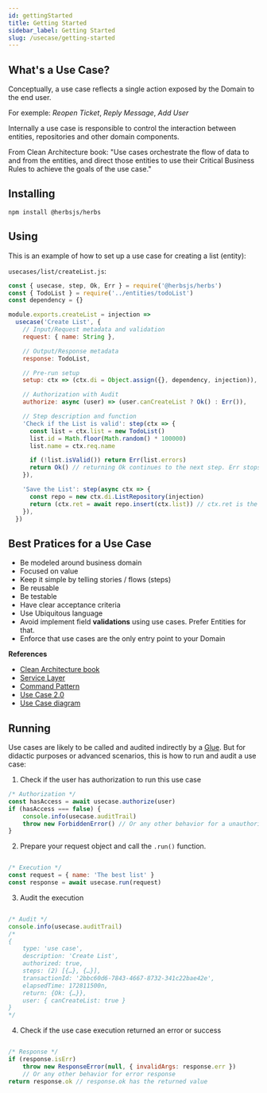 ```yaml
---
id: gettingStarted
title: Getting Started
sidebar_label: Getting Started
slug: /usecase/getting-started
---
```


## What's a Use Case?

Conceptually, a use case reflects a single action exposed by the Domain to the end user.

For exemple: _Reopen Ticket_, _Reply Message_, _Add User_

Internally a use case is responsible to control the interaction between entities, repositories and other domain components.

From Clean Architecture book: "Use cases orchestrate the flow of data to and from the entities, and direct those entities to use their Critical Business Rules to achieve the goals of the use case." 


## Installing

```
npm install @herbsjs/herbs
```

## Using

This is an example of how to set up a use case for creating a list (entity):

`usecases/list/createList.js`:

```javascript
const { usecase, step, Ok, Err } = require('@herbsjs/herbs')
const { TodoList } = require('../entities/todoList')
const dependency = {}

module.exports.createList = injection =>
  usecase('Create List', {
    // Input/Request metadata and validation 
    request: { name: String },

    // Output/Response metadata
    response: TodoList,

    // Pre-run setup
    setup: ctx => (ctx.di = Object.assign({}, dependency, injection)),

    // Authorization with Audit
    authorize: async (user) => (user.canCreateList ? Ok() : Err()),

    // Step description and function
    'Check if the List is valid': step(ctx => {
      const list = ctx.list = new TodoList()
      list.id = Math.floor(Math.random() * 100000)
      list.name = ctx.req.name

      if (!list.isValid()) return Err(list.errors)
      return Ok() // returning Ok continues to the next step. Err stops the use case execution.
    }),

    'Save the List': step(async ctx => {
      const repo = new ctx.di.ListRepository(injection)
      return (ctx.ret = await repo.insert(ctx.list)) // ctx.ret is the Use Case return
    }),
  })
```

## Best Pratices for a Use Case

- Be modeled around business domain
- Focused on value
- Keep it simple by telling stories / flows (steps)
- Be reusable
- Be testable
- Have clear acceptance criteria
- Use Ubiquitous language
- Avoid implement field __validations__ using use cases. Prefer Entities for that.
- Enforce that use cases are the only entry point to your Domain

**References**

- [Clean Architecture book](https://www.amazon.com/Clean-Architecture-Craftsmans-Software-Structure/dp/0134494164)
- [Service Layer](https://martinfowler.com/eaaCatalog/serviceLayer.html)
- [Command Pattern](https://refactoring.guru/design-patterns/command)
- [Use Case 2.0](https://www.ivarjacobson.com/sites/default/files/field_iji_file/article/use-case_2.0_final_rev3.pdf)
- [Use Case diagram](http://www.agilemodeling.com/artifacts/useCaseDiagram.htm)

## Running

Use cases are likely to be called and audited indirectly by a [Glue](/docs/glues). But for didactic purposes or advanced scenarios, this is how to run and audit a use case:

1. Check if the user has authorization to run this use case

```javascript
/* Authorization */
const hasAccess = await usecase.authorize(user)
if (hasAccess === false) {
    console.info(usecase.auditTrail)
    throw new ForbiddenError() // Or any other behavior for a unauthorized user
}
```

2. Prepare your request object and call the `.run()` function.

```javascript

/* Execution */
const request = { name: 'The best list' }
const response = await usecase.run(request)

```

3. Audit the execution 

```javascript

/* Audit */
console.info(usecase.auditTrail)
/*
{
    type: 'use case',
    description: 'Create List',
    authorized: true,
    steps: (2) [{…}, {…}],
    transactionId: '2bbc60d6-7843-4667-8732-341c22bae42e',
    elapsedTime: 172811500n,
    return: {Ok: {…}},
    user: { canCreateList: true }
}
*/

```

4. Check if the use case execution returned an error or success

```javascript

/* Response */
if (response.isErr)
    throw new ResponseError(null, { invalidArgs: response.err }) 
    // Or any other behavior for error response
return response.ok // response.ok has the returned value
```